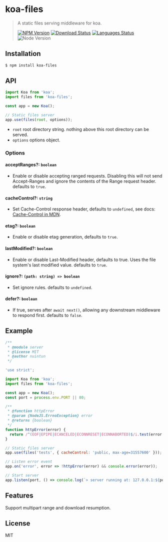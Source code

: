 # koa-files

<!-- prettier-ignore -->
> A static files serving middleware for koa.
>
> [![NPM Version][npm-image]][npm-url]
> [![Download Status][download-image]][npm-url]
> [![Languages Status][languages-image]][github-url]
> ![Node Version][node-image]

## Installation

```bash
$ npm install koa-files
```

## API

```js
import Koa from 'koa';
import files from 'koa-files';

const app = new Koa();

// Static files server
app.use(files(root, options));
```

- `root` root directory string. nothing above this root directory can be served.
- `options` options object.

### Options

#### acceptRanges?: `boolean`

- Enable or disable accepting ranged requests. Disabling this will not send Accept-Ranges and ignore the contents of the Range request header. defaults to `true`.

#### cacheControl?: `string`

- Set Cache-Control response header, defaults to `undefined`, see docs: [Cache-Control in MDN](https://developer.mozilla.org/en-US/docs/Web/HTTP/Headers/Cache-Control).

#### etag?: `boolean`

- Enable or disable etag generation, defaults to `true`.

#### lastModified?: `boolean`

- Enable or disable Last-Modified header, defaults to true. Uses the file system's last modified value. defaults to `true`.

#### ignore?: `(path: string) => boolean`

- Set ignore rules. defaults to `undefined`.

#### defer?: `boolean`

- If true, serves after `await next()`, allowing any downstream middleware to respond first. defaults to `false`.

## Example

```js
/**
 * @module server
 * @license MIT
 * @author nuintun
 */

'use strict';

import Koa from 'koa';
import files from 'koa-files';

const app = new Koa();
const port = process.env.PORT || 80;

/**
 * @function httpError
 * @param {NodeJS.ErrnoException} error
 * @returns {boolean}
 */
function httpError(error) {
  return /^(EOF|EPIPE|ECANCELED|ECONNRESET|ECONNABORTED)$/i.test(error.code);
}

// Static files server
app.use(files('tests', { cacheControl: 'public, max-age=31557600' }));

// Listen error event
app.on('error', error => !httpError(error) && console.error(error));

// Start server
app.listen(port, () => console.log(`> server running at: 127.0.0.1:${port}`));
```

## Features

Support multipart range and download resumption.

## License

MIT

[npm-image]: https://img.shields.io/npm/v/koa-files.svg?style=flat-square
[npm-url]: https://www.npmjs.org/package/koa-files
[download-image]: https://img.shields.io/npm/dm/koa-files.svg?style=flat-square
[languages-image]: https://img.shields.io/github/languages/top/nuintun/koa-files?style=flat-square
[github-url]: https://github.com/nuintun/koa-files
[node-image]: https://img.shields.io/node/v/koa-files.svg?style=flat-square
